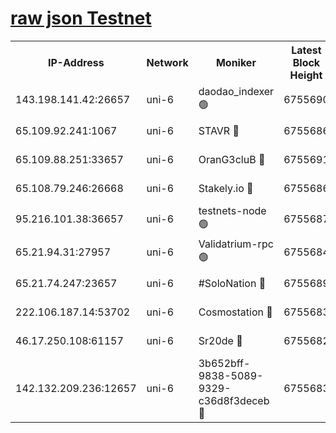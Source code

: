 [raw json Testnet](https://rpc-check.junot.stavr.tech/junot/rpc-junot-result.json)
=


<table><tr><th>IP-Address</th><th>Network</th><th>Moniker</th><th>Latest Block Height</th><th>Earliest Block Height</th><th>Catching Up</th><th>Tx Index</th><th>Voting Power</th><th>Scan Time</th></tr><tr><td>143.198.141.42:26657</td><td>uni-6</td><td>daodao_indexer 🟢</td><td>6755690</td><td>1</td><td>False</td><td>off</td><td>0</td><td>2024-01-05T12:45:23.724942479UTC</td></tr><tr><td>65.109.92.241:1067</td><td>uni-6</td><td>STAVR 🔴</td><td>6755686</td><td>1138541</td><td>False</td><td>on</td><td>6042</td><td>2024-01-05T12:45:13.371007581UTC</td></tr><tr><td>65.109.88.251:33657</td><td>uni-6</td><td>OranG3cluB 🔴</td><td>6755691</td><td>1138541</td><td>False</td><td>on</td><td>11</td><td>2024-01-05T12:45:28.142035463UTC</td></tr><tr><td>65.108.79.246:26668</td><td>uni-6</td><td>Stakely.io 🔴</td><td>6755686</td><td>1570872</td><td>False</td><td>on</td><td>1358933</td><td>2024-01-05T12:45:13.756822694UTC</td></tr><tr><td>95.216.101.38:36657</td><td>uni-6</td><td>testnets-node 🟢</td><td>6755687</td><td>1615130</td><td>False</td><td>on</td><td>0</td><td>2024-01-05T12:45:16.292875545UTC</td></tr><tr><td>65.21.94.31:27957</td><td>uni-6</td><td>Validatrium-rpc 🟢</td><td>6755684</td><td>2943363</td><td>False</td><td>on</td><td>0</td><td>2024-01-05T12:45:08.837488051UTC</td></tr><tr><td>65.21.74.247:23657</td><td>uni-6</td><td>#SoloNation 🔴</td><td>6755689</td><td>5208001</td><td>False</td><td>on</td><td>112</td><td>2024-01-05T12:45:22.789742223UTC</td></tr><tr><td>222.106.187.14:53702</td><td>uni-6</td><td>Cosmostation 🔴</td><td>6755683</td><td>5344501</td><td>False</td><td>on</td><td>110003</td><td>2024-01-05T12:45:06.477333783UTC</td></tr><tr><td>46.17.250.108:61157</td><td>uni-6</td><td>Sr20de 🔴</td><td>6755682</td><td>6419777</td><td>False</td><td>on</td><td>28</td><td>2024-01-05T12:45:00.687235302UTC</td></tr><tr><td>142.132.209.236:12657</td><td>uni-6</td><td>3b652bff-9838-5089-9329-c36d8f3deceb 🔴</td><td>6755683</td><td>6741280</td><td>False</td><td>on</td><td>157563</td><td>2024-01-05T12:45:05.094684382UTC</td></tr></table>